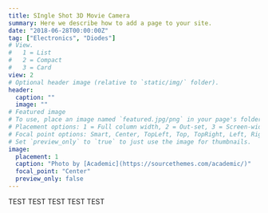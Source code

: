 ```yaml
---
title: SIngle Shot 3D Movie Camera 
summary: Here we describe how to add a page to your site.
date: "2018-06-28T00:00:00Z"
tag: ["Electronics", "Diodes"]
# View.
#   1 = List
#   2 = Compact
#   3 = Card
view: 2
# Optional header image (relative to `static/img/` folder).
header:
  caption: ""
  image: ""
# Featured image
# To use, place an image named `featured.jpg/png` in your page's folder.
# Placement options: 1 = Full column width, 2 = Out-set, 3 = Screen-width
# Focal point options: Smart, Center, TopLeft, Top, TopRight, Left, Right, BottomLeft, Bottom, BottomRight
# Set `preview_only` to `true` to just use the image for thumbnails.
image:
  placement: 1
  caption: "Photo by [Academic](https://sourcethemes.com/academic/)"
  focal_point: "Center"
  preview_only: false
---
```


TEST
TEST
TEST
TEST
TEST
